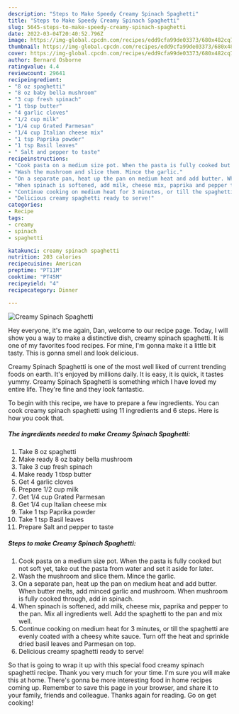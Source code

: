 ```yaml
---
description: "Steps to Make Speedy Creamy Spinach Spaghetti"
title: "Steps to Make Speedy Creamy Spinach Spaghetti"
slug: 5645-steps-to-make-speedy-creamy-spinach-spaghetti
date: 2022-03-04T20:40:52.796Z
image: https://img-global.cpcdn.com/recipes/edd9cfa99de03373/680x482cq70/creamy-spinach-spaghetti-recipe-main-photo.jpg
thumbnail: https://img-global.cpcdn.com/recipes/edd9cfa99de03373/680x482cq70/creamy-spinach-spaghetti-recipe-main-photo.jpg
cover: https://img-global.cpcdn.com/recipes/edd9cfa99de03373/680x482cq70/creamy-spinach-spaghetti-recipe-main-photo.jpg
author: Bernard Osborne
ratingvalue: 4.4
reviewcount: 29641
recipeingredient:
- "8 oz spaghetti"
- "8 oz baby bella mushroom"
- "3 cup fresh spinach"
- "1 tbsp butter"
- "4 garlic cloves"
- "1/2 cup milk"
- "1/4 cup Grated Parmesan"
- "1/4 cup Italian cheese mix"
- "1 tsp Paprika powder"
- "1 tsp Basil leaves"
- " Salt and pepper to taste"
recipeinstructions:
- "Cook pasta on a medium size pot. When the pasta is fully cooked but not soft yet, take out the pasta from water and set it aside for later."
- "Wash the mushroom and slice them. Mince the garlic."
- "On a separate pan, heat up the pan on medium heat and add butter. When butter melts, add minced garlic and mushroom. When mushroom is fully cooked through, add in spinach."
- "When spinach is softened, add milk, cheese mix, paprika and pepper to the pan. Mix all ingredients well. Add the spaghetti to the pan and mix well."
- "Continue cooking on medium heat for 3 minutes, or till the spaghetti are evenly coated with a cheesy white sauce. Turn off the heat and sprinkle dried basil leaves and Parmesan on top."
- "Delicious creamy spaghetti ready to serve!"
categories:
- Recipe
tags:
- creamy
- spinach
- spaghetti

katakunci: creamy spinach spaghetti 
nutrition: 203 calories
recipecuisine: American
preptime: "PT11M"
cooktime: "PT45M"
recipeyield: "4"
recipecategory: Dinner

---
```



![Creamy Spinach Spaghetti](https://img-global.cpcdn.com/recipes/edd9cfa99de03373/680x482cq70/creamy-spinach-spaghetti-recipe-main-photo.jpg)

Hey everyone, it's me again, Dan, welcome to our recipe page. Today, I will show you a way to make a distinctive dish, creamy spinach spaghetti. It is one of my favorites food recipes. For mine, I'm gonna make it a little bit tasty. This is gonna smell and look delicious.



Creamy Spinach Spaghetti is one of the most well liked of current trending foods on earth. It's enjoyed by millions daily. It is easy, it is quick, it tastes yummy. Creamy Spinach Spaghetti is something which I have loved my entire life. They're fine and they look fantastic.


To begin with this recipe, we have to prepare a few ingredients. You can cook creamy spinach spaghetti using 11 ingredients and 6 steps. Here is how you cook that.

<!--inarticleads1-->

##### The ingredients needed to make Creamy Spinach Spaghetti:

1. Take 8 oz spaghetti
1. Make ready 8 oz baby bella mushroom
1. Take 3 cup fresh spinach
1. Make ready 1 tbsp butter
1. Get 4 garlic cloves
1. Prepare 1/2 cup milk
1. Get 1/4 cup Grated Parmesan
1. Get 1/4 cup Italian cheese mix
1. Take 1 tsp Paprika powder
1. Take 1 tsp Basil leaves
1. Prepare  Salt and pepper to taste




<!--inarticleads2-->

##### Steps to make Creamy Spinach Spaghetti:

1. Cook pasta on a medium size pot. When the pasta is fully cooked but not soft yet, take out the pasta from water and set it aside for later.
1. Wash the mushroom and slice them. Mince the garlic.
1. On a separate pan, heat up the pan on medium heat and add butter. When butter melts, add minced garlic and mushroom. When mushroom is fully cooked through, add in spinach.
1. When spinach is softened, add milk, cheese mix, paprika and pepper to the pan. Mix all ingredients well. Add the spaghetti to the pan and mix well.
1. Continue cooking on medium heat for 3 minutes, or till the spaghetti are evenly coated with a cheesy white sauce. Turn off the heat and sprinkle dried basil leaves and Parmesan on top.
1. Delicious creamy spaghetti ready to serve!




So that is going to wrap it up with this special food creamy spinach spaghetti recipe. Thank you very much for your time. I'm sure you will make this at home. There's gonna be more interesting food in home recipes coming up. Remember to save this page in your browser, and share it to your family, friends and colleague. Thanks again for reading. Go on get cooking!
